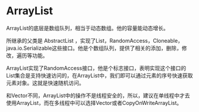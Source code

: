 # ArrayList

ArrayList的底层是数组队列，相当于动态数组。他的容量能动态增长。

所继承的父类是 AbstractList ，实现了List，RandomAccess，Cloneable，java.io.Serializable这些接口。他是个数组队列，提供了相关的添加，删除，修改，遍历等功能。

ArrayList实现了RandomAccess接口，他是个标志接口，表明实现这个接口的List集合是支持快速访问的，在ArrayList中，我们即可以通过元素的序号快速获取元素对象。这就是快速随机访问。

和Vector不同，ArrayList中的操作不是线程安全的，所以，建议在单线程中才去使用ArrayList，而在多线程中可以选择Vector或者CopyOnWriteArrayList。

